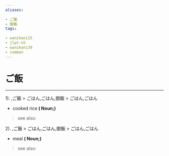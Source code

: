 ```yaml
---
aliases:
    
- ご飯
- 御飯
tags:
    
- wanikani15
- jlpt-n5
- wanikani39
- common
---
```


# ご飯
---
1).
,ご飯 > ごはん,ごはん,御飯 > ごはん,ごはん

- cooked rice
**( Noun;)**
> see also: 
            
2).
,ご飯 > ごはん,ごはん,御飯 > ごはん,ごはん

- meal
**( Noun;)**
> see also: 
            